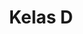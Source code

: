 ---
date:  ""
draft: false
title: "Kelas D"
opened:
    year: "2025"
    days: "1"
    month: "7"
    hours: "20"
    minute: "15" 
closed:
    year: "2025"
    days: "1"
    month: "7"
    hours: "20"
    minute: "15" 
source: 
    link: "https://forms.gle/QvCwA44yA2zDSvYp8"
    silo: ""
    gate: ""
    file: ""
metadata:
    author: ["null"]
---